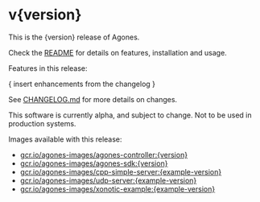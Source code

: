 # v{version}

This is the {version} release of Agones.

Check the [README](https://github.com/GoogleCloudPlatform/agones/tree/{release-branch}) for details on features, installation and usage.

Features in this release:

{ insert enhancements from the changelog }

See [CHANGELOG.md](https://github.com/GoogleCloudPlatform/agones/blob/{release-branch}/CHANGELOG.md) for more details on changes.

This software is currently alpha, and subject to change. Not to be used in production systems.

Images available with this release:
- [gcr.io/agones-images/agones-controller:{version}](https://gcr.io/agones-images/agones-controller:{version})
- [gcr.io/agones-images/agones-sdk:{version}](https://gcr.io/agones-images/agones-sdk:{version})
- [gcr.io/agones-images/cpp-simple-server:{example-version}](https://gcr.io/agones-images/cpp-simple-server:{example-version})
- [gcr.io/agones-images/udp-server:{example-version}](https://gcr.io/agones-images/udp-server:{example-version})
- [gcr.io/agones-images/xonotic-example:{example-version}](https://gcr.io/agones-images/xonotic-example:{example-version})
